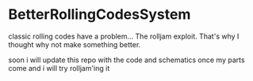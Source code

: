 # BetterRollingCodesSystem
classic rolling codes have a problem... The rolljam exploit. That's why I thought why not make something better.

soon i will update this repo with the code and schematics once my parts come and i will try rolljam'ing it

